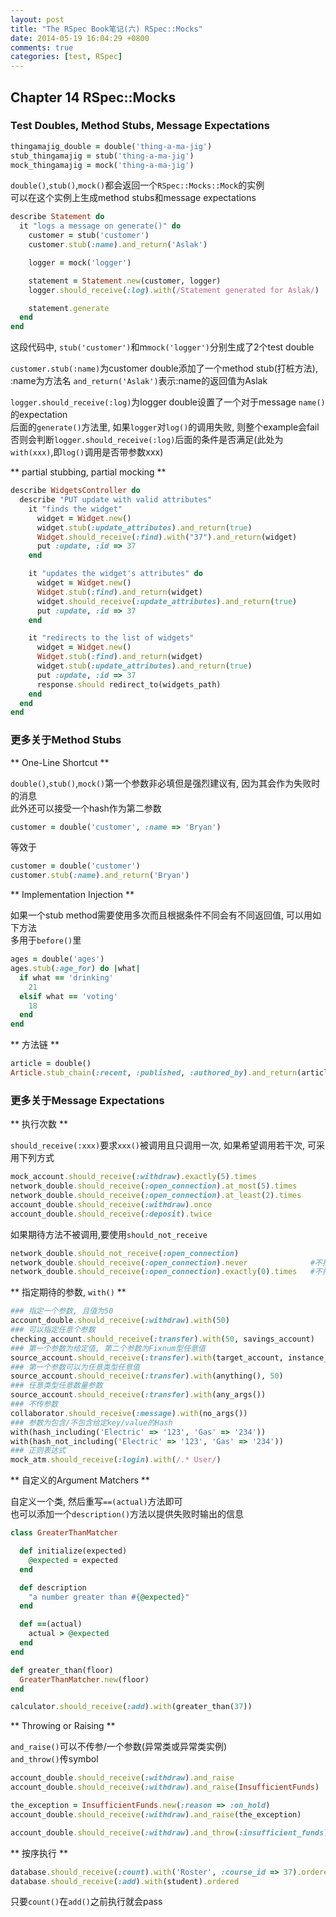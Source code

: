 ```yaml
---
layout: post
title: "The RSpec Book笔记(六) RSpec::Mocks"
date: 2014-05-19 16:04:29 +0800
comments: true
categories: [test, RSpec]
---
```

## Chapter 14 RSpec::Mocks

### Test Doubles, Method Stubs, Message Expectations

``` ruby
thingamajig_double = double('thing-a-ma-jig')
stub_thingamajig = stub('thing-a-ma-jig')
mock_thingamajig = mock('thing-a-ma-jig')
```

`double()`,`stub()`,`mock()`都会返回一个`RSpec::Mocks::Mock`的实例  
可以在这个实例上生成method stubs和message expectations  

``` ruby
describe Statement do
  it "logs a message on generate()" do
    customer = stub('customer')
    customer.stub(:name).and_return('Aslak')

    logger = mock('logger')

    statement = Statement.new(customer, logger)
    logger.should_receive(:log).with(/Statement generated for Aslak/)

    statement.generate
  end
end
```

这段代码中, `stub('customer')`和m`mock('logger')`分别生成了2个test double

`customer.stub(:name)`为customer double添加了一个method stub(打桩方法), :name为方法名
`and_return('Aslak')`表示:name的返回值为Aslak

`logger.should_receive(:log)`为logger double设置了一个对于message `name()` 的expectation  
后面的`generate()`方法里, 如果`logger`对`log()`的调用失败, 则整个example会fail  
否则会判断`logger.should_receive(:log)`后面的条件是否满足(此处为`with(xxx)`,即`log()`调用是否带参数xxx)

** partial stubbing, partial mocking **

``` ruby
describe WidgetsController do
  describe "PUT update with valid attributes"
    it "finds the widget"
      widget = Widget.new()
      widget.stub(:update_attributes).and_return(true)
      Widget.should_receive(:find).with("37").and_return(widget)
      put :update, :id => 37
    end

    it "updates the widget's attributes" do
      widget = Widget.new()
      Widget.stub(:find).and_return(widget)
      widget.should_receive(:update_attributes).and_return(true)
      put :update, :id => 37
    end

    it "redirects to the list of widgets"
      widget = Widget.new()
      Widget.stub(:find).and_return(widget)
      widget.stub(:update_attributes).and_return(true)
      put :update, :id => 37
      response.should redirect_to(widgets_path)
    end    
  end
end
```

### 更多关于Method Stubs

** One-Line Shortcut **

`double()`,`stub()`,`mock()`第一个参数非必填但是强烈建议有, 因为其会作为失败时的消息  
此外还可以接受一个hash作为第二参数
``` ruby
customer = double('customer', :name => 'Bryan')
```

等效于
``` ruby
customer = double('customer')
customer.stub(:name).and_return('Bryan')
```

** Implementation Injection **

如果一个stub method需要使用多次而且根据条件不同会有不同返回值, 可以用如下方法  
多用于`before()`里
``` ruby 
ages = double('ages')
ages.stub(:age_for) do |what|
  if what == 'drinking'
    21
  elsif what == 'voting'
    18
  end
end
```

** 方法链 **

``` ruby 
article = double()
Article.stub_chain(:recent, :published, :authored_by).and_return(article)
```

### 更多关于Message Expectations

** 执行次数 **

`should_receive(:xxx)`要求`xxx()`被调用且只调用一次, 如果希望调用若干次, 可采用下列方式

``` ruby
mock_account.should_receive(:withdraw).exactly(5).times
network_double.should_receive(:open_connection).at_most(5).times
network_double.should_receive(:open_connection).at_least(2).times
account_double.should_receive(:withdraw).once
account_double.should_receive(:deposit).twice
```

如果期待方法不被调用,要使用`should_not_receive`

``` ruby
network_double.should_not_receive(:open_connection)
network_double.should_receive(:open_connection).never              #不推荐
network_double.should_receive(:open_connection).exactly(0).times   #不推荐
```

** 指定期待的参数, `with()` **

``` ruby
### 指定一个参数, 且值为50
account_double.should_receive(:withdraw).with(50)
### 可以指定任意个参数
checking_account.should_receive(:transfer).with(50, savings_account)
### 第一个参数为给定值, 第二个参数为Fixnum型任意值
source_account.should_receive(:transfer).with(target_account, instance_of(Fixnum))
### 第一个参数可以为任意类型任意值
source_account.should_receive(:transfer).with(anything(), 50)
### 任意类型任意数量参数
source_account.should_receive(:transfer).with(any_args())
### 不传参数
collaborator.should_receive(:message).with(no_args())
### 参数为包含/不包含给定key/value的Hash
with(hash_including('Electric' => '123', 'Gas' => '234'))
with(hash_not_including('Electric' => '123', 'Gas' => '234'))
### 正则表达式
mock_atm.should_receive(:login).with(/.* User/)
```

** 自定义的Argument Matchers **

自定义一个类, 然后重写`==(actual)`方法即可  
也可以添加一个`description()`方法以提供失败时输出的信息

``` ruby
class GreaterThanMatcher

  def initialize(expected)
    @expected = expected
  end

  def description
    "a number greater than #{@expected}"
  end

  def ==(actual)
    actual > @expected
  end
end

def greater_than(floor)
  GreaterThanMatcher.new(floor)
end

calculator.should_receive(:add).with(greater_than(37))

```

** Throwing or Raising **

`and_raise()`可以不传参/一个参数(异常类或异常类实例)  
`and_throw()`传symbol

``` ruby
account_double.should_receive(:withdraw).and_raise
account_double.should_receive(:withdraw).and_raise(InsufficientFunds)

the_exception = InsufficientFunds.new(:reason => :on_hold)
account_double.should_receive(:withdraw).and_raise(the_exception)

account_double.should_receive(:withdraw).and_throw(:insufficient_funds)
```

** 按序执行 **

``` ruby
database.should_receive(:count).with('Roster', :course_id => 37).ordered
database.should_receive(:add).with(student).ordered
```
只要`count()`在`add()`之前执行就会pass